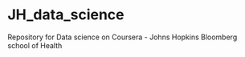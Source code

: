 JH_data_science
===============

Repository for Data science on Coursera - Johns Hopkins Bloomberg school of Health
